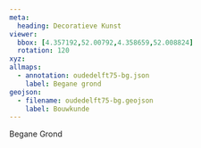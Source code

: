 ```yaml
---
meta:
  heading: Decoratieve Kunst
viewer:
  bbox: [4.357192,52.00792,4.358659,52.008824]
  rotation: 120
xyz:
allmaps:
  - annotation: oudedelft75-bg.json
    label: Begane grond
geojson:
  - filename: oudedelft75-bg.geojson
    label: Bouwkunde
---
```

Begane Grond